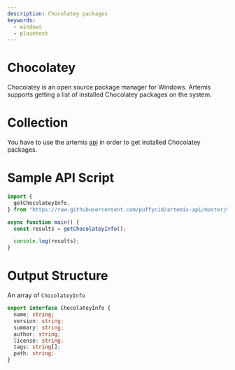 ```yaml
---
description: Chocolatey packages
keywords:
  - windows
  - plaintext
---
```


# Chocolatey

Chocolatey is an open source package manager for Windows. Artemis supports
getting a list of installed Chocolatey packages on the system.

# Collection

You have to use the artemis [api](../../API/overview.md) in order to get
installed Chocolatey packages.

# Sample API Script

```typescript
import {
  getChocolateyInfo,
} from "https://raw.githubusercontent.com/puffycid/artemis-api/master/mod.ts";

async function main() {
  const results = getChocolateyInfo();

  console.log(results);
}
```

# Output Structure

An array of `ChocolateyInfo`

```typescript
export interface ChocolateyInfo {
  name: string;
  version: string;
  summary: string;
  author: string;
  license: string;
  tags: string[];
  path: string;
}
```
